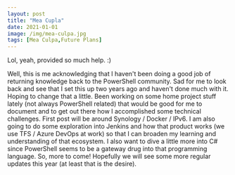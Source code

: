 ```yaml
---
layout: post
title: "Mea Cupla"
date: 2021-01-01
image: /img/mea-culpa.jpg
tags: [Mea Culpa,Future Plans]
---
```


Lol, yeah, provided so much help.  :)

Well, this is me acknowledging that I haven't been doing a good job of returning knowledge back to the PowerShell community.  Sad for me to look back and see that I set this up two years ago and haven't done much with it.  Hoping to change that a little.  Been working on some home project stuff lately (not always PowerShell related) that would be good for me to document and to get out there how I accomplished some technical challenges.  First post will be around Synology / Docker / IPv6.  I am also going to do some exploration into Jenkins and how that product works (we use TFS / Azure DevOps at work) so that I can broaden my learning and understanding of that ecosystem.  I also want to dive a little more into C# since PowerShell seems to be a gateway drug into that programming language.  So, more to come!  Hopefully we will see some more regular updates this year (at least that is the desire).